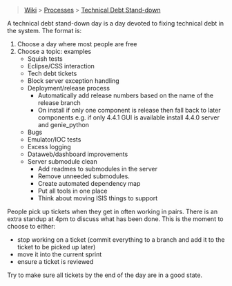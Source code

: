 > [Wiki](Home) > [Processes](Processes) > [Technical Debt Stand-down](Technical-Debt-Stand-down)

A technical debt stand-down day is a day devoted to fixing technical debt in the system. The format is:

1. Choose a day where most people are free
1. Choose a topic: examples
    - Squish tests
    - Eclipse/CSS interaction
    - Tech debt tickets
    - Block server exception handling
    - Deployment/release process
        - Automatically add release numbers based on the name of the release branch
        - On install if only one component is release then fall back to later components e.g. if only 4.4.1 GUI is available install 4.4.0 server and genie_python
    - Bugs
    - Emulator/IOC tests
    - Excess logging
    - Dataweb/dashboard improvements
    - Server submodule clean
        - Add readmes to submodules in the server 
        - Remove unneeded submodules.
        - Create automated dependency map
        - Put all tools in one place
        - Think about moving ISIS things to support

People pick up tickets when they get in often working in pairs. There is an extra standup at 4pm to discuss what has been done. This is the moment to choose to either:

- stop working on a ticket (commit everything to a branch and add it to the ticket to be picked up later)
- move it into the current sprint
- ensure a ticket is reviewed

Try to make sure all tickets by the end of the day are in a good state.
